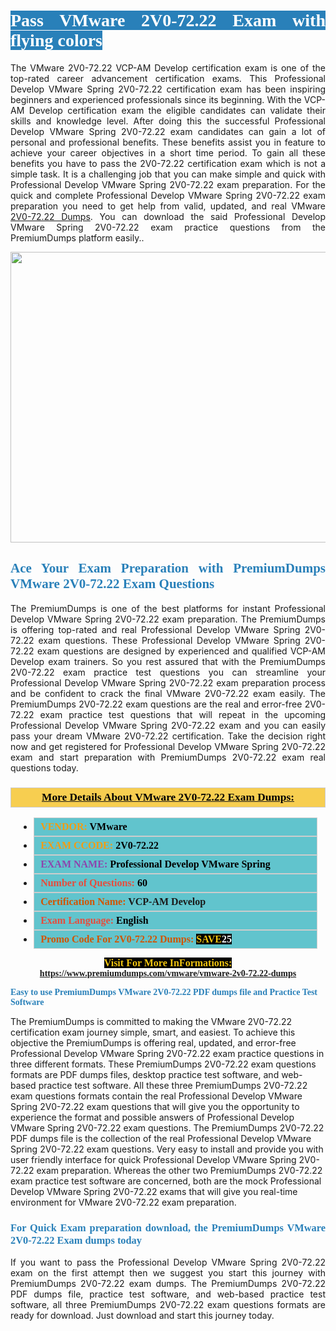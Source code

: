 <h1 style="text-align: justify;"><span style="color:#ffffff;"><span style="font-family:Georgia,serif;"><strong><span style="background-color:#2980b9;">Pass VMware 2V0-72.22 Exam with flying colors</span></strong></span></span></h1>

<p style="text-align: justify;">The VMware 2V0-72.22 VCP-AM Develop certification exam is one of the top-rated career advancement certification exams. This Professional Develop VMware Spring 2V0-72.22 certification exam has been inspiring beginners and experienced professionals since its beginning. With the VCP-AM Develop certification exam the eligible candidates can validate their skills and knowledge level. After doing this the successful Professional Develop VMware Spring 2V0-72.22 exam candidates can gain a lot of personal and professional benefits. These benefits assist you in feature to achieve your career objectives in a short time period. To gain all these benefits you have to pass the 2V0-72.22 certification exam which is not a simple task. It is a challenging job that you can make simple and quick with Professional Develop VMware Spring 2V0-72.22 exam preparation. For the quick and complete Professional Develop VMware Spring 2V0-72.22 exam preparation you need to get help from valid, updated, and real VMware <a href="https://www.premiumdumps.com/vmware/vmware-2v0-72.22-dumps">2V0-72.22 Dumps</a>. You can download the said Professional Develop VMware Spring 2V0-72.22 exam practice questions from the PremiumDumps platform easily..</p>

<p style="text-align: center;"><a href="https://www.premiumdumps.com/vmware/vmware-2v0-72.22-dumps"><img alt="" src="https://i.imgur.com/KJGzbJ2.jpeg" style="width: 700px; height: 465px;" /></a></p>

<h2 style="text-align: justify;"><span style="color:#2980b9;"><span style="font-family:Georgia,serif;"><strong>Ace Your Exam Preparation with PremiumDumps VMware 2V0-72.22 Exam Questions</strong></span></span></h2>

<p style="text-align: justify;">The PremiumDumps is one of the best platforms for instant Professional Develop VMware Spring 2V0-72.22 exam preparation. The PremiumDumps is offering top-rated and real Professional Develop VMware Spring 2V0-72.22 exam questions. These Professional Develop VMware Spring 2V0-72.22 exam questions are designed by experienced and qualified VCP-AM Develop exam trainers. So you rest assured that with the PremiumDumps 2V0-72.22 exam practice test questions you can streamline your Professional Develop VMware Spring 2V0-72.22 exam preparation process and be confident to crack the final VMware 2V0-72.22 exam easily. The PremiumDumps 2V0-72.22 exam questions are the real and error-free 2V0-72.22 exam practice test questions that will repeat in the upcoming Professional Develop VMware Spring 2V0-72.22 exam and you can easily pass your dream VMware 2V0-72.22 certification. Take the decision right now and get registered for Professional Develop VMware Spring 2V0-72.22 exam and start preparation with PremiumDumps 2V0-72.22 exam real questions today.</p>

<h3 style="background: #f7ce50; border: 1px solid rgb(204, 204, 204); padding: 5px 10px; text-align: center;"><span style="font-family:Georgia,serif;"><u><u><span style="color:#000000;"><span style="font-size:11pt"><span style="line-height:normal"><b><span style="font-size:13.0pt"><span cambria="">More Details About VMware 2V0-72.22 Exam Dumps:</span></span></b></span></span></span></u></u></span></h3>

<ul>
	<li style="margin:0cm 10pt">
	<div style="background:#61c4cd; border: 1px solid rgb(204, 204, 204); padding: 5px 10px; text-align: justify;"><span style="font-family:Georgia,serif;"><span style="font-size:11pt"><span style="line-height:normal"><b><span style="font-size:12.0pt"><span new="" roman="" times=""><span style="color:#f39c12;">VENDOR:</span> <span style="color:#000000;">VMware</span></span></span></b></span></span></span></div>
	</li>
	<li style="margin:0cm 10pt">
	<div style="background: #61c4cd; border: 1px solid rgb(204, 204, 204); padding: 5px 10px; text-align: justify;"><span style="font-family:Georgia,serif;"><span style="font-size:11pt"><span style="line-height:normal"><b><span style="font-size:12.0pt"><span new="" roman="" times=""><span style="color:#f39c12;">EXAM CCODE:</span> <span style="color:#000000;">2V0-72.22</span></span></span></b></span></span></span></div>
	</li>
	<li style="margin:0cm 10pt">
	<div style="background: #61c4cd; border: 1px solid rgb(204, 204, 204); padding: 5px 10px; text-align: justify;"><span style="font-family:Georgia,serif;"><span style="font-size:11pt"><span style="line-height:normal"><b><span style="font-size:12.0pt"><span new="" roman="" times=""><span style="color:#8e44ad;">EXAM NAME:</span> <span style="color:#000000;">Professional Develop VMware Spring</span></span></span></b></span></span></span></div>
	</li>
	<li style="margin:0cm 10pt">
	<div style="background: #61c4cd; border: 1px solid rgb(204, 204, 204); padding: 5px 10px;"><span style="font-family:Georgia,serif;"><span style="font-size:11pt"><span style="line-height:normal"><b><span style="font-size:12.0pt"><span new="" roman="" times=""><span style="color:#e74c3c;">Number of Questions:</span><span style="color:#000000;"><span style="color:#f1c40f;"> </span>60</span></span></span></b></span></span></span></div>
	</li>
	<li style="margin:0cm 10pt">
	<div style="background: #61c4cd; border: 1px solid rgb(204, 204, 204); padding: 5px 10px; text-align: justify;"><span style="font-family:Georgia,serif;"><span style="font-size:11pt"><span style="line-height:normal"><b><span style="font-size:12.0pt"><span new="" roman="" times=""><span style="color:#d35400;">Certification Name:</span> VCP-AM Develop</span></span></b></span></span></span></div>
	</li>
	<li style="margin:0cm 10pt">
	<div style="background: #61c4cd; border: 1px solid rgb(204, 204, 204); padding: 5px 10px; text-align: justify;"><span style="font-family:Georgia,serif;"><span style="font-size:11pt"><span style="line-height:normal"><b><span style="font-size:12.0pt"><span new="" roman="" times=""><span style="color:#e74c3c;">Exam Language:</span> <span style="color:#000000;">English</span></span></span></b></span></span></span></div>
	</li>
	<li style="margin:0cm 10pt">
	<div style="background: #61c4cd; border: 1px solid rgb(204, 204, 204); padding: 5px 10px;"><span style="font-family:Georgia,serif;"><span style="font-size:11pt"><span style="line-height:normal"><b><span style="font-size:12.0pt"><span new="" roman="" times=""><span style="color:#d35400;">Promo Code For 2V0-72.22 Dumps:</span><span style="color:#f1c40f;"> <span style="background-color:#000000;">SAVE</span></span><span style="color:#ffffff;"><span style="background-color:#000000;">25</span></span></span></span></b></span></span></span></div>
	</li>
</ul>

<p style="text-align: center;"><span style="font-family:Georgia,serif;"><strong><span style="font-size:16px;"><span style="color:#f1c40f;"><span style="background-color:#000000;">Visit For More InFormations:</span></span></span> <a href="https://www.premiumdumps.com/vmware/vmware-2v0-72.22-dumps">https://www.premiumdumps.com/vmware/vmware-2v0-72.22-dumps</a></strong></span></p>

<p><span style="color:#2980b9;"><span style="font-family:Georgia,serif;"><strong><strong><strong>Easy to use PremiumDumps VMware 2V0-72.22 PDF dumps file and Practice Test Software</strong></strong></strong></span></span></p>

<p>The PremiumDumps is committed to making the VMware 2V0-72.22 certification exam journey simple, smart, and easiest. To achieve this objective the PremiumDumps is offering real, updated, and error-free Professional Develop VMware Spring 2V0-72.22 exam practice questions in three different formats. These PremiumDumps 2V0-72.22 exam questions formats are PDF dumps files, desktop practice test software, and web-based practice test software. All these three PremiumDumps 2V0-72.22 exam questions formats contain the real Professional Develop VMware Spring 2V0-72.22 exam questions that will give you the opportunity to experience the format and possible answers of Professional Develop VMware Spring 2V0-72.22 exam questions. The PremiumDumps 2V0-72.22 PDF dumps file is the collection of the real Professional Develop VMware Spring 2V0-72.22 exam questions. Very easy to install and provide you with user friendly interface for quick Professional Develop VMware Spring 2V0-72.22 exam preparation. Whereas the other two PremiumDumps 2V0-72.22 exam practice test software are concerned, both are the mock Professional Develop VMware Spring 2V0-72.22 exams that will give you real-time environment for VMware 2V0-72.22 exam preparation.</p>

<h3 style="text-align: justify;"><span style="color:#2980b9;"><span style="font-family:Georgia,serif;"><strong><strong><strong>For Quick Exam preparation download, the PremiumDumps VMware 2V0-72.22 Exam dumps today</strong></strong></strong></span></span></h3>

<p style="text-align: justify;">If you want to pass the Professional Develop VMware Spring 2V0-72.22 exam on the first attempt then we suggest you start this journey with PremiumDumps 2V0-72.22 exam dumps. The PremiumDumps 2V0-72.22 PDF dumps file, practice test software, and web-based practice test software, all three PremiumDumps 2V0-72.22 exam questions formats are ready for download. Just download and start this journey today.</p>
